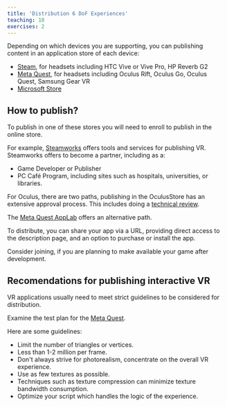 ```yaml
---
title: 'Distribution 6 DoF Experiences'
teaching: 10
exercises: 2
---
```



Depending on which devices you are supporting, you can
publishing content in an application store of each device:

- [Steam](https://store.steampowered.com/), for headsets
including HTC Vive or Vive Pro, HP Reverb G2
- [Meta Quest](https://www.meta.com/en-gb/experiences/), for headsets
including Oculus Rift, Oculus Go, Oculus Quest,  Samsung Gear VR
- [Microsoft Store](https://www.microsoft.com/en-us/store/collections/hlgettingstarted/hololens)

## How to publish?

To publish in one of these stores you will need to 
enroll to publish in the online store.

For example, [Steamworks](https://partner.steamgames.com/)
offers tools and services for publishing VR. Steamworks offers
to become a partner, including as a:

- Game Developer or Publisher
- PC Café Program, including sites such as hospitals, universities, or libraries.	

For Oculus, there are two paths, publishing in the OculusStore has
an extensive approval process. This includes
doing a [technical review](https://developer.oculus.com/resources/publish-quest-req/).


The [Meta Quest AppLab](https://developer.oculus.com/manage/) offers an
alternative path.

To distribute, you can share your app via a URL, providing
direct access to the description page,
and an option to purchase or install the app. 

Consider joining, if you are planning to make
available your game after development.


## Recomendations for publishing interactive VR

VR applications
usually need to meet strict guidelines to be considered for distribution.

Examine the test plan for the [Meta Quest](https://developer.oculus.com/resources/publish-quest-req/#test-plan).

Here are some guidelines:

- Limit the number of triangles or vertices.
- Less than 1-2 million per frame.
- Don't always strive for photorealism, concentrate on the overall VR experience.
- Use as few textures as possible.
- Techniques such as texture compression can minimize texture bandwidth consumption.
- Optimize your script which handles the logic of the experience.





